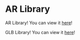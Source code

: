 # AR Library
AR Library! You can view it [here](index_ar.html)!

GLB Library! You can view it [here](index_glb.html)!
